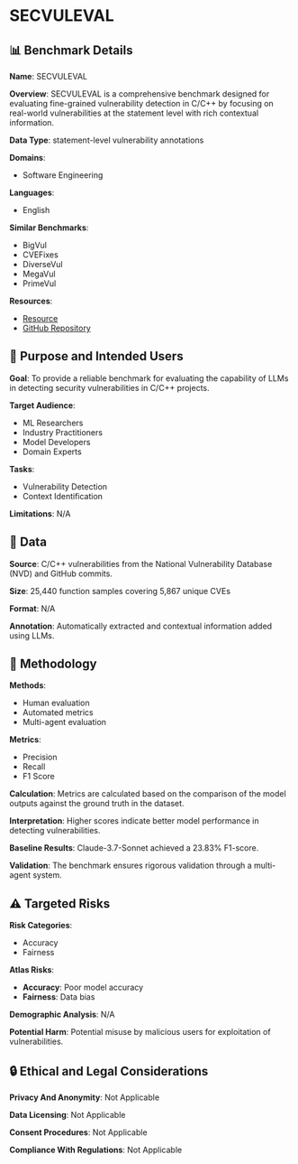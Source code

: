 # SECVULEVAL

## 📊 Benchmark Details

**Name**: SECVULEVAL

**Overview**: SECVULEVAL is a comprehensive benchmark designed for evaluating fine-grained vulnerability detection in C/C++ by focusing on real-world vulnerabilities at the statement level with rich contextual information.

**Data Type**: statement-level vulnerability annotations

**Domains**:
- Software Engineering

**Languages**:
- English

**Similar Benchmarks**:
- BigVul
- CVEFixes
- DiverseVul
- MegaVul
- PrimeVul

**Resources**:
- [Resource](https://huggingface.co/datasets/arag0rn/SecVulEval)
- [GitHub Repository](https://github.com/basimbd/SecVulEval)

## 🎯 Purpose and Intended Users

**Goal**: To provide a reliable benchmark for evaluating the capability of LLMs in detecting security vulnerabilities in C/C++ projects.

**Target Audience**:
- ML Researchers
- Industry Practitioners
- Model Developers
- Domain Experts

**Tasks**:
- Vulnerability Detection
- Context Identification

**Limitations**: N/A

## 💾 Data

**Source**: C/C++ vulnerabilities from the National Vulnerability Database (NVD) and GitHub commits.

**Size**: 25,440 function samples covering 5,867 unique CVEs

**Format**: N/A

**Annotation**: Automatically extracted and contextual information added using LLMs.

## 🔬 Methodology

**Methods**:
- Human evaluation
- Automated metrics
- Multi-agent evaluation

**Metrics**:
- Precision
- Recall
- F1 Score

**Calculation**: Metrics are calculated based on the comparison of the model outputs against the ground truth in the dataset.

**Interpretation**: Higher scores indicate better model performance in detecting vulnerabilities.

**Baseline Results**: Claude-3.7-Sonnet achieved a 23.83% F1-score.

**Validation**: The benchmark ensures rigorous validation through a multi-agent system.

## ⚠️ Targeted Risks

**Risk Categories**:
- Accuracy
- Fairness

**Atlas Risks**:
- **Accuracy**: Poor model accuracy
- **Fairness**: Data bias

**Demographic Analysis**: N/A

**Potential Harm**: Potential misuse by malicious users for exploitation of vulnerabilities.

## 🔒 Ethical and Legal Considerations

**Privacy And Anonymity**: Not Applicable

**Data Licensing**: Not Applicable

**Consent Procedures**: Not Applicable

**Compliance With Regulations**: Not Applicable
